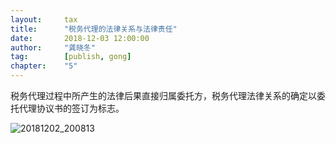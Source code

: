 ```yaml
---                                                                        
layout:     tax                                            
title:      "税务代理的法律关系与法律责任"                                                                       
date:       2018-12-03 12:00:00                                                                           
author:     "龚晓冬"                                      
tag:		[publish, gong]                                
chapter:	"5"
---
```


税务代理过程中所产生的法律后果直接归属委托方，税务代理法律关系的确定以委托代理协议书的签订为标志。

![20181202_200813](http://static.cocolian.cn/img/20181202_200813.png)   